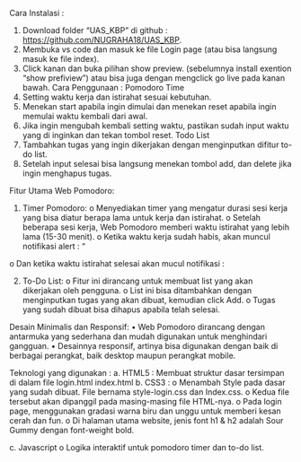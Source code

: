 Cara Instalasi : 
1.	Download folder “UAS_KBP” di github : https://github.com/NUGRAHA18/UAS_KBP.
2.	Membuka vs code dan masuk ke file Login page (atau bisa langsung masuk ke file index). 
3.	Click kanan dan buka pilihan show preview. (sebelumnya install exention “show prefiview”) atau bisa juga dengan mengclick go live pada kanan bawah. 
Cara Penggunaan :
Pomodoro Time  
1.	Setting waktu kerja dan istirahat sesuai kebutuhan. 
2.	Menekan start apabila ingin dimulai dan menekan reset apabila ingin memulai waktu kembali dari awal.
3.	Jika ingin mengubah kembali setting waktu, pastikan sudah input waktu yang di inginkan dan tekan tombol reset.
Todo List
1.	Tambahkan tugas yang ingin dikerjakan dengan menginputkan difitur to-do list.
2.	Setelah  input selesai bisa langsung menekan tombol add, dan delete jika ingin menghapus tugas.

Fitur Utama Web Pomodoro:
1.	Timer Pomodoro:
o	Menyediakan timer yang mengatur durasi sesi kerja yang bisa diatur berapa lama untuk kerja dan istirahat.
o	Setelah beberapa sesi kerja, Web Pomodoro memberi waktu istirahat yang lebih lama (15-30 menit).
o	Ketika waktu kerja sudah habis, akan muncul notifikasi alert : “
 
o	Dan ketika waktu istirahat selesai akan mucul notifikasi : 
 

2.	To-Do List:
o	Fitur ini dirancang untuk membuat list yang akan dikerjakan oleh pengguna.
o	List ini bisa ditambahkan dengan menginputkan tugas yang akan dibuat, kemudian click Add.
o	Tugas yang sudah dibuat bisa dihapus apabila telah selesai.
  

Desain Minimalis dan Responsif:
•	Web Pomodoro dirancang dengan antarmuka yang sederhana dan mudah digunakan untuk menghindari gangguan.
•	Desainnya responsif, artinya bisa digunakan dengan baik di berbagai perangkat, baik desktop maupun perangkat mobile.

Teknologi yang digunakan : 
a.	HTML5 : Membuat struktur dasar tersimpan di dalam file login.html index.html
b.	CSS3 	: 
o	Menambah Style pada dasar yang sudah dibuat. File bernama style-login.css dan Index.css. 
o	Kedua file tersebut akan dipanggil pada masing-masing file HTML-nya. 
o	Pada login page, menggunakan gradasi warna biru dan unggu untuk memberi kesan cerah dan fun. 
o	Di halaman utama website, jenis font h1 & h2 adalah Sour Gummy dengan font-weight bold.

c.	Javascript 
o	Logika interaktif untuk pomodoro timer dan to-do list.

 

